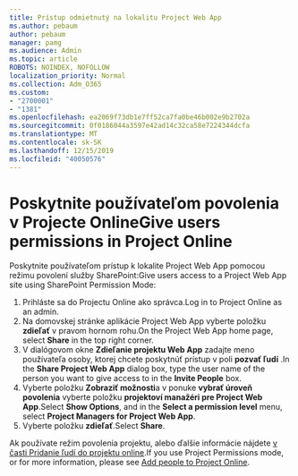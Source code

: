 ```yaml
---
title: Prístup odmietnutý na lokalitu Project Web App
ms.author: pebaum
author: pebaum
manager: pamg
ms.audience: Admin
ms.topic: article
ROBOTS: NOINDEX, NOFOLLOW
localization_priority: Normal
ms.collection: Adm_O365
ms.custom:
- "2700001"
- "1381"
ms.openlocfilehash: ea2069f73db1e7ff52ca7fa0be46b002e9b2702a
ms.sourcegitcommit: 0f0186044a3597e42ad14c32ca58e7224344dcfa
ms.translationtype: MT
ms.contentlocale: sk-SK
ms.lasthandoff: 12/15/2019
ms.locfileid: "40050576"
---
```

# <a name="give-users-permissions-in-project-online"></a><span data-ttu-id="8bb46-102">Poskytnite používateľom povolenia v Projecte Online</span><span class="sxs-lookup"><span data-stu-id="8bb46-102">Give users permissions in Project Online</span></span>

<span data-ttu-id="8bb46-103">Poskytnite používateľom prístup k lokalite Project Web App pomocou režimu povolení služby SharePoint:</span><span class="sxs-lookup"><span data-stu-id="8bb46-103">Give users access to a Project Web App site using SharePoint Permission Mode:</span></span>

1. <span data-ttu-id="8bb46-104">Prihláste sa do Projectu Online ako správca.</span><span class="sxs-lookup"><span data-stu-id="8bb46-104">Log in to Project Online as an admin.</span></span>
2. <span data-ttu-id="8bb46-105">Na domovskej stránke aplikácie Project Web App vyberte položku **zdieľať** v pravom hornom rohu.</span><span class="sxs-lookup"><span data-stu-id="8bb46-105">On the Project Web App home page, select **Share** in the top right corner.</span></span>
3. <span data-ttu-id="8bb46-106">V dialógovom okne **Zdieľanie projektu Web App** zadajte meno používateľa osoby, ktorej chcete poskytnúť prístup v poli **pozvať ľudí** .</span><span class="sxs-lookup"><span data-stu-id="8bb46-106">In the **Share Project Web App** dialog box, type the user name of the person you want to give access to in the **Invite People** box.</span></span>
4. <span data-ttu-id="8bb46-107">Vyberte položku **Zobraziť možnosti**a v ponuke **vybrať úroveň povolenia** vyberte položku **projektoví manažéri pre Project Web App**.</span><span class="sxs-lookup"><span data-stu-id="8bb46-107">Select **Show Options**, and in the **Select a permission level** menu, select **Project Managers for Project Web App**.</span></span>
5. <span data-ttu-id="8bb46-108">Vyberte položku **zdieľať**.</span><span class="sxs-lookup"><span data-stu-id="8bb46-108">Select **Share**.</span></span>

<span data-ttu-id="8bb46-109">Ak používate režim povolenia projektu, alebo ďalšie informácie nájdete [v časti Pridanie ľudí do projektu online](https://docs.microsoft.com/projectonline/step-2-add-people-to-project-online).</span><span class="sxs-lookup"><span data-stu-id="8bb46-109">If you use Project Permissions mode, or for more information, please see [Add people to Project Online](https://docs.microsoft.com/projectonline/step-2-add-people-to-project-online).</span></span>
